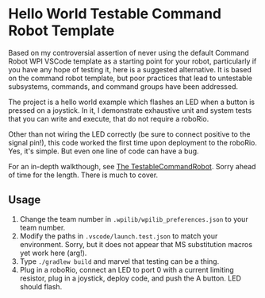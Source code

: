 # Hello World Testable Command Robot Template
Based on my controversial assertion of never using the default Command Robot WPI VSCode template
as a starting point for your robot, particularly if you have any hope of testing it, here is a 
suggested alternative. It is based on the command robot template, but poor practices that lead
to untestable subsystems, commands, and command groups have been addressed.

The project is a hello world example which flashes an LED when a button is pressed on a joystick.
In it, I demonstrate exhaustive unit and system tests that you can write and execute, that do
not require a roboRio.

Other than not wiring the LED correctly (be sure to connect positive to the signal pin!), this code worked
the first time upon deployment to the roboRio. Yes, it's simple. But even one line of code can have a bug.

For an in-depth walkthough, see [The TestableCommandRobot](https://www.youtube.com/watch?v=rbSPkhAgLk0). Sorry ahead of time for the length. There is much
to cover.

## Usage
1. Change the team number in ```.wpilib/wpilib_preferences.json``` to your team number.
2. Modify the paths in ```.vscode/launch.test.json``` to match your environment. Sorry, but it does not appear that
MS substitution macros yet work here (arg!).
3. Type ```./gradlew build``` and marvel that testing can be a thing.
4. Plug in a roboRio, connect an LED to port 0 with a current limiting resistor, plug in a joystick, deploy code,
and push the A button.  LED should flash.